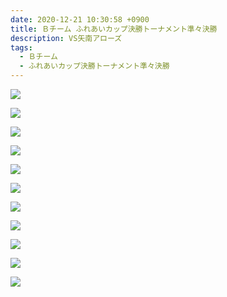 ```yaml
---
date: 2020-12-21 10:30:58 +0900
title: Ｂチーム ふれあいカップ決勝トーナメント準々決勝
description: VS矢南アローズ
tags:
  - Ｂチーム
  - ふれあいカップ決勝トーナメント準々決勝
---
```

![](/img/img_1100.jpg)

![](/img/img_1090.jpg)

![](/img/img_1091.jpg)

![](/img/img_1092.jpg)

![](/img/img_1093.jpg)

![](/img/img_1094.jpg)

![](/img/img_1095.jpg)

![](/img/img_1096.jpg)

![](/img/img_1097.jpg)

![](/img/img_1098.jpg)

![](/img/img_1099.jpg)

![]()
